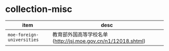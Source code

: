 # collection-misc

| item | desc |
| ---- | ---- | 
| `moe-foreign-universities` | 教育部外国高等学校名单(http://jsj.moe.gov.cn/n1/12018.shtml) |
